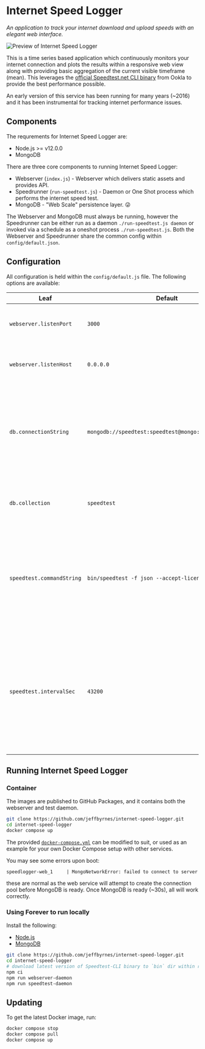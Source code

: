 # Internet Speed Logger

_An application to track your internet download and upload speeds with an elegant web interface._

![Preview of Internet Speed Logger](https://i.imgur.com/LhtHxpZ.gif)

This is a time series based application which continuously monitors your internet connection and plots the results within a responsive web view along with providing basic aggregation of the current visible timeframe (mean). This leverages the [official Speedtest.net CLI binary](https://www.speedtest.net/apps/cli) from Ookla to provide the best performance possible.

An early version of this service has been running for many years (~2016) and it has been instrumental for tracking internet performance issues.

## Components

The requrements for Internet Speed Logger are:

- Node.js >= v12.0.0
- MongoDB

There are three core components to running Internet Speed Logger:

- Webserver (`index.js`) - Webserver which delivers static assets and provides API.
- Speedrunner (`run-speedtest.js`) - Daemon or One Shot process which performs the internet speed test.
- MongoDB - "Web Scale" persistence layer. 😜

The Webserver and MongoDB must always be running, however the Speedrunner can be either run as a daemon `./run-speedtest.js daemon` or invoked via a schedule as a oneshot process `./run-speedtest.js`. Both the Webserver and Speedrunner share the common config within `config/default.json`.

## Configuration

All configuration is held within the `config/default.js` file. The following options are available:

| Leaf                      | Default                                               | Description                                                                                                                                                                    |
| ------------------------- | ----------------------------------------------------- | ------------------------------------------------------------------------------------------------------------------------------------------------------------------------------ |
| `webserver.listenPort`    | `3000`                                                | Port which the webserver will listen on                                                                                                                                        |
| `webserver.listenHost`    | `0.0.0.0`                                             | Host which the webserver will listen on                                                                                                                                        |
| `db.connectionString`     | `mongodb://speedtest:speedtest@mongo:27017/speedtest` | Connection string the connection for the backend MongoDB compliant database. See: [Connection String URI Format](https://docs.mongodb.com/manual/reference/connection-string/) |
| `db.collection`           | `speedtest`                                           | Collection to use within MongoDB compliant database.                                                                                                                           |
| `speedtest.commandString` | `bin/speedtest -f json --accept-license`              | Raw command to execute to perform speed test. Change this if you want it on a different path or specify a specific server.                                                     |
| `speedtest.intervalSec`   | `43200`                                               | Interval for which the speedtest will be run. This will be randomly skewed +/- 25% and limited to no less than 1800 (30 minutes) seconds between runs.                         |

## Running Internet Speed Logger

### Container

The images are published to GitHub Packages, and it contains both the webserver and test daemon.

```bash
git clone https://github.com/jeffbyrnes/internet-speed-logger.git
cd internet-speed-logger
docker compose up
```

The provided [`docker-compose.yml`](docker-compose.yml) can be modified to suit, or used as an example for your own Docker Compose setup with other services.

You may see some errors upon boot:

```plain
speedlogger-web_1     | MongoNetworkError: failed to connect to server
```

these are normal as the web service will attempt to create the connection pool before MongoDB is ready. Once MongoDB is ready (~30s), all will work correctly.

### Using Forever to run locally

Install the following:

- [Node.js](https://nodejs.org/en/download/package-manager/)
- [MongoDB](https://docs.mongodb.com/manual/installation/)

```bash
git clone https://github.com/jeffbyrnes/internet-speed-logger.git
cd internet-speed-logger
# download latest version of Speedtest-CLI binary to `bin` dir within repo >>
npm ci
npm run webserver-daemon
npm run speedtest-daemon
```

## Updating

To get the latest Docker image, run:

```bash
docker compose stop
docker compose pull
docker compose up
```
